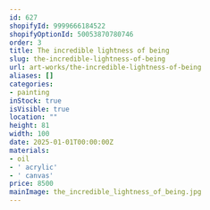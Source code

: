 ```yaml
---
id: 627
shopifyId: 9999666184522
shopifyOptionId: 50053870780746
order: 3
title: The incredible lightness of being
slug: the-incredible-lightness-of-being
url: art-works/the-incredible-lightness-of-being
aliases: []
categories:
- painting
inStock: true
isVisible: true
location: ""
height: 81
width: 100
date: 2025-01-01T00:00:00Z
materials:
- oil
- ' acrylic'
- ' canvas'
price: 8500
mainImage: the_incredible_lightness_of_being.jpg
---
```

